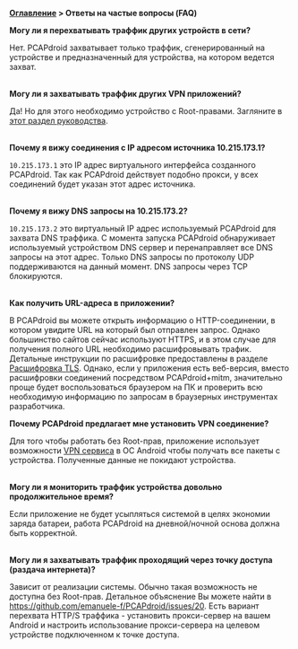 **[Оглавление](index)	>	Ответы на частые вопросы (FAQ)**

**Могу ли я перехватывать траффик других устройств в сети?**

Нет. PCAPdroid захватывает только траффик, сгенерированный на устройстве и предназначенный для устройства, на котором ведется захват.
<br/><br/>

**Могу ли я захватывать траффик других VPN приложений?**

Да! Но для этого необходимо устройство с Root-правами. Загляните в [этот раздел руководства](advanced_features#44-захват-траффика-с-правами-root).
<br/><br/>

**Почему я вижу соединения с IP адресом источника 10.215.173.1?**

`10.215.173.1` это IP адрес виртуального интерфейса созданного PCAPdroid. Так как PCAPdroid действует подобно прокси, у всех соединений будет указан этот адрес источника.
<br/><br/>

**Почему я вижу DNS запросы на 10.215.173.2?**

`10.215.173.2` это виртуальный IP адрес используемый PCAPdroid для захвата DNS траффика. С момента запуска PCAPdroid обнаруживает используемый устройством DNS сервер и перенаправляет все DNS запросы на этот адрес. Только DNS запросы по протоколу UDP поддерживаются на данный момент. DNS запросы через TCP блокируются.
<br/><br/>

**Как получить URL-адреса в приложении?**

В PCAPdroid вы можете открыть информацию о HTTP-соединении, в котором увидите URL на который был отправлен запрос. Однако большинство сайтов сейчас используют HTTPS, и в этом случае для получения полного URL необходимо расшифровывать трафик. Детальные инструкции по расшифровке предоставлены в разделе  [Расшифровка TLS](tls_decryption). Однако, если у приложения есть веб-версия, вместо расшифровки соединений посредством PCAPdroid+mitm, значительно проще будет воспользоваться браузером на ПК и проверить всю необходимую информацию по запросам в браузерных инструментах разработчика.

**Почему PCAPdroid предлагает мне установить VPN соединение?**

Для того чтобы работать без Root-прав, приложение использует возможности [VPN сервиса](https://developer.android.com/reference/android/net/VpnService) в ОС Android чтобы получать все пакеты с устройства. Полученные данные не покидают устройства.
<br/><br/>

**Могу ли я мониторить траффик устройства довольно продолжительное время?**

Если приложение не будет усыпляться системой в целях экономии заряда батареи, работа PCAPdroid на дневной/ночной основа должна быть корректной.
<br/><br/>

**Могу ли я захватывать траффик проходящий через точку доступа (раздача интернета)?**

Зависит от реализации системы. Обычно такая возможность не доступна без Root-прав. Детальное объяснение Вы можете найти в https://github.com/emanuele-f/PCAPdroid/issues/20. Есть вариант перехвата HTTP/S траффика - установить прокси-сервер на вашем Android и настроить использование прокси-сервера на целевом устройстве подключенном к точке доступа.
<br/><br/>
